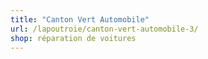 ```yaml
---
title: "Canton Vert Automobile"
url: /lapoutroie/canton-vert-automobile-3/
shop: réparation de voitures
---
```

